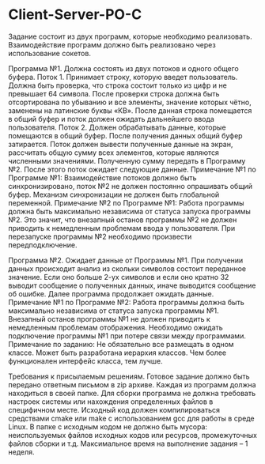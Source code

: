 # Client-Server-PO-C

Задание состоит из двух программ, которые необходимо реализовать. Взаимодействие программ должно быть реализовано через использование сокетов.

Программа №1. 
Должна состоять из двух потоков и одного общего буфера. 
Поток 1.  Принимает строку, которую введет пользователь.   Должна быть проверка, что строка состоит только из цифр и не превышает 64 символа. После проверки строка должна быть отсортирована по убыванию и все элементы, значение которых чётно, заменены на латинские буквы «КВ». После данная строка помещается в общий буфер и поток должен ожидать дальнейшего ввода пользователя.
Поток 2. Должен обрабатывать данные, которые помещаются в общий буфер. После получения данных общий буфер затирается. Поток должен вывести полученные данные на экран, рассчитать  общую  сумму всех  элементов, которые являются численными значениями.  Полученную сумму передать в Программу №2. После этого поток ожидает следующие данные.
Примечание №1 по Программе №1: Взаимодействие потоков должно быть синхронизировано,  поток №2  не должен постоянно опрашивать общий буфер. Механизм синхронизации не должен быть глобальной переменной.
Примечание №2 по Программе №1: Работа программы должна быть максимально независима от статуса запуска программы №2. Это значит, что внезапный останов программы №2 не должен приводить к немедленным проблемам ввода у пользователя.
При перезапуске программы №2 необходимо произвести передподключение.


Программа №2. 
Ожидает данные от  Программы №1. При получении  данных происходит анализ из скольки символов состоит  переданное значение. Если оно больше 2-ух символов и если оно кратно 32 выводит сообщение о полученных данных, иначе выводится сообщение об ошибке. Далее программа продолжает ожидать данные.
Примечание №1 по Программе №2: Работа программы должна быть максимально независима от статуса запуска программы №1. Внезапный останов программы №1 не должен приводить к немедленным проблемам отображения. Необходимо ожидать подключение программы №1 при потере связи между программами.
Примечание по заданию: Не обязательно все размещать в одном классе. Может быть разработана иерархия классов. Чем более функционален интерфейс класса, тем лучше.


Требования к присылаемым решениям.
Готовое задание должно быть передано ответным письмом в zip архиве.
Каждая из программ должна находиться в своей папке. 
Для сборки программа не должна требовать настроек системы или нахождения определенных файлов в специфичном месте. 
Исходный код должен компилироваться средствами cmake или make с использованием gcc для работы в среде Linux. В папке с исходным кодом не должно быть мусора: неиспользуемых файлов исходных кодов или ресурсов, промежуточных файлов сборки и т.д.
Максимальное время на выполнение задания –  1 неделя.
